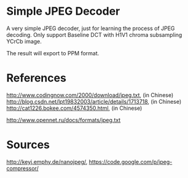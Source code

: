 
Simple JPEG Decoder
=======

A very simple JPEG decoder, just for learning the process of JPEG decoding. Only support Baseline DCT with H1V1 chroma subsampling YCrCb image.

The result will export to PPM format.



References
=======

http://www.codingnow.com/2000/download/jpeg.txt, (in Chinese)
http://blog.csdn.net/lpt19832003/article/details/1713718, (in Chinese)
http://cat1226.bokee.com/4574350.html, (in Chinese)

http://www.opennet.ru/docs/formats/jpeg.txt



Sources
=======
http://keyj.emphy.de/nanojpeg/,
https://code.google.com/p/jpeg-compressor/

